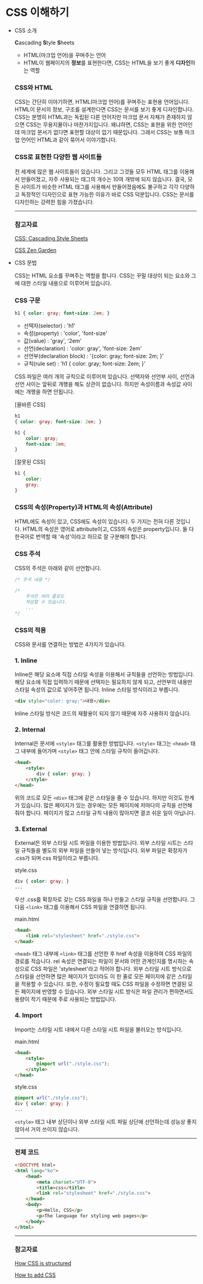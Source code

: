 # CSS 이해하기

- CSS 소개

    **C**ascading **S**tyle **S**heets

    - HTML(마크업 언어)을 꾸며주는 언어
    - HTML이 웹페이지의 **정보**를 표현한다면,
    CSS는 HTML을 보기 좋게 **디자인**하는 역할

    ### CSS와 HTML

    CSS는 간단히 이야기하면, HTML(마크업 언어)를 꾸며주는 표현용 언어입니다.
    HTML이 문서의 정보, 구조를 설계한다면 CSS는 문서를 보기 좋게 디자인합니다.
    CSS는 분명히 HTML과는 독립된 다른 언어지만 마크업 문서 자체가 존재하지 않으면 CSS는 무용지물이나 마찬가지입니다.
    왜냐하면, CSS는 표현을 위한 언어인데 마크업 문서가 없다면 표현할 대상이 없기 때문입니다.
    그래서 CSS는 보통 마크업 언어인 HTML과 같이 묶어서 이야기합니다.

    ### CSS로 표현한 다양한 웹 사이트들

    전 세계에 많은 웹 사이트들이 있습니다.
    그리고 그것들 모두 HTML 태그를 이용해서 만들어졌고, 자주 사용되는 태그의 개수는 10여 개밖에 되지 않습니다.
    결국, 모든 사이트가 비슷한 HTML 태그를 사용해서 만들어졌음에도 불구하고 각각 다양하고 독창적인 디자인으로 표현 가능한 이유가 바로 CSS 덕분입니다.
    CSS는 문서를 디자인하는 강력한 힘을 가졌습니다.

    ---

    ### 참고자료

    [CSS: Cascading Style Sheets](https://developer.mozilla.org/ko/docs/Web/CSS)

    [CSS Zen Garden](http://www.csszengarden.com/)

- CSS 문법

    CSS는 HTML 요소를 꾸며주는 역할을 합니다.
    CSS는 꾸밀 대상이 되는 요소와 그에 대한 스타일 내용으로 이루어져 있습니다.

    ### CSS 구문

    ```css
    h1 { color: gray; font-size: 2em; }
    ```

    - 선택자(selector) : 'h1'
    - 속성(property) : 'color', 'font-size'
    - 값(value) : 'gray', '2em'
    - 선언(declaration) : 'color: gray', 'font-size: 2em'
    - 선언부(declaration block) : '{color: gray; font-size: 2m; }'
    - 규칙(rule set) : 'h1 { color: gray; font-size: 2em; }'

    CSS 파일은 여러 개의 규칙으로 이루어져 있습니다.
    선택자와 선언부 사이, 선언과 선언 사이는 앞뒤로 개행을 해도 상관이 없습니다.
    하지만 속성이름과 속성값 사이에는 개행을 하면 안됩니다.

    [올바른 CSS]

    ```css
    h1
    { color: gray; font-size: 2em; }

    h1 {
    	color: gray;
    	font-size: 2em;
    }
    ```

    [잘못된 CSS]

    ```css
    h1 {
    	color:
    	gray;
    }
    ```

    ### CSS의 속성(Property)과 HTML의 속성(Attribute)

    HTML에도 속성이 있고, CSS에도 속성이 있습니다. 두 가지는 전혀 다른 것입니다.
    HTML의 속성은 영어로 attribute이고, CSS의 속성은 property입니다.
    둘 다 한국어로 번역할 때 '속성'이라고 하므로 잘 구분해야 합니다.

    ### CSS 주석

    CSS의 주석은 아래와 같이 선언합니다.

    ```css
    /* 주석 내용 */

    /*
    	주석은 여러 줄로도
    	작성할 수 있습니다.
    	...
    */
    ```

    ### CSS의 적용

    CSS와 문서를 연결하는 방법은 4가지가 있습니다.

    ### 1. Inline

    Inline은 해당 요소에 직접 스타일 속성을 이용해서 규칙들을 선언하는 방법입니다.
    해당 요소에 직접 입력하기 때문에 선택자는 필요하지 않게 되고, 선언부의 내용만 스타일 속성의 값으로 넣어주면 됩니다.
    Inline 스타일 방식이라고 부릅니다.

    ```html
    <div style="color: gray;">내용</div>
    ```

    Inline 스타일 방식은 코드의 재활용이 되지 않기 때문에 자주 사용하지 않습니다.

    ### 2. Internal

    Internal은 문서에 `<style>` 태그를 활용한 방법입니다.
    `<style>` 태그는 `<head>` 태그 내부에 들어가며 `<style>` 태그 안에 스타일 규칙이 들어갑니다.

    ```html
    <head>
    	<style>
    		div { color: gray; }
    	</style>
    </head>
    ```

    위의 코드로 모든 `<div>` 태그에 같은 스타일을 줄 수 있습니다.
    하지만 이것도 한계가 있습니다.
    많은 페이지가 있는 경우에는 모든 페이지에 저마다의 규칙을 선언해줘야 합니다.
    페이지가 많고 스타일 규칙 내용이 많아지면 결코 쉬운 일이 아닙니다.

    ### 3. External

    External은 외부 스타일 시트 파일을 이용한 방법입니다.
    외부 스타일 시트는 스타일 규칙들을 별도의 외부 파일을 만들어 넣는 방식입니다.
    외부 파일은 확장자가 .css가 되며 css 파일이라고 부릅니다.

    style.css

    ```css
    div { color: gray; }
    ...
    ```

    우선 .css를 확장자로 갖는 CSS 파일을 하나 만들고 스타일 규칙을 선언합니다.
    그다음 `<link>` 태그를 이용해서 CSS 파일을 연결하면 됩니다.

    main.html

    ```html
    <head>
    	<link rel="stylesheet" href="./style.css">
    </head>
    ```

    `<head>` 태그 내부에 `<link>` 태그를 선언한 후 href 속성을 이용하여 CSS 파일의 경로를 적습니다.
    rel 속성은 연결되는 파일이 문서와 어떤 관계인지를 명시하는 속성으로 CSS 파일은 'stylesheet'라고 적어야 합니다.
    외부 스타일 시트 방식으로 스타일을 선언하면 많은 페이지가 있더라도 이 한 줄로 모든 페이지에 같은 스타일을 적용할 수 있습니다.
    또한, 수정이 필요할 때도 CSS 파일을 수정하면 연결된 모든 페이지에 반영할 수 있습니다.
    외부 스타일 시트 방식은 파일 관리가 편하면서도 용량이 작기 때문에 주로 사용되는 방법입니다.

    ### 4. Import

    Import는 스타일 시트 내에서 다른 스타일 시트 파일을 불러오는 방식입니다.

    main.html

    ```html
    <head>
    	<style>
    		@import url("./style.css");
    	</style>
    </head>
    ```

    style.css

    ```css
    @import url("./style.css");
    div { color: gray; }
    ...
    ```

    `<style>` 태그 내부 상단이나 외부 스타일 시트 파일 상단에 선언하는데 성능상 좋지 않아서 거의 쓰이지 않습니다.

    ---

    ### 전체 코드

    ```html
    <!DOCTYPE html>
    <html lang="ko">
    	<head>
    		<meta charset="UTF-8">
    		<title>css</title>
    		<link rel="stylesheet" href="./style.css">
    	</head>
    	<body>
    		<p>Hello, CSS</p>
    		<p>The language for styling web pages</p>
    	</body>
    </html>
    ```

    ---

    ### 참고자료

    [How CSS is structured](https://developer.mozilla.org/en-US/docs/Learn/CSS/First_steps/How_CSS_is_structured)

    [How to add CSS](https://www.w3schools.com/css/css_howto.asp)